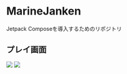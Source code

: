 # MarineJanken
Jetpack Composeを導入するためのリポジトリ

## プレイ画面
<p>
  <img src="https://user-images.githubusercontent.com/69156255/182382239-5d1d2d36-7e4d-436e-9a81-aa5f42580ba2.png"　width="200px">
  <img src="https://user-images.githubusercontent.com/69156255/182382168-697394e2-1d6d-45e7-8fd5-5389717971f6.png"　width="200px">
</p>
